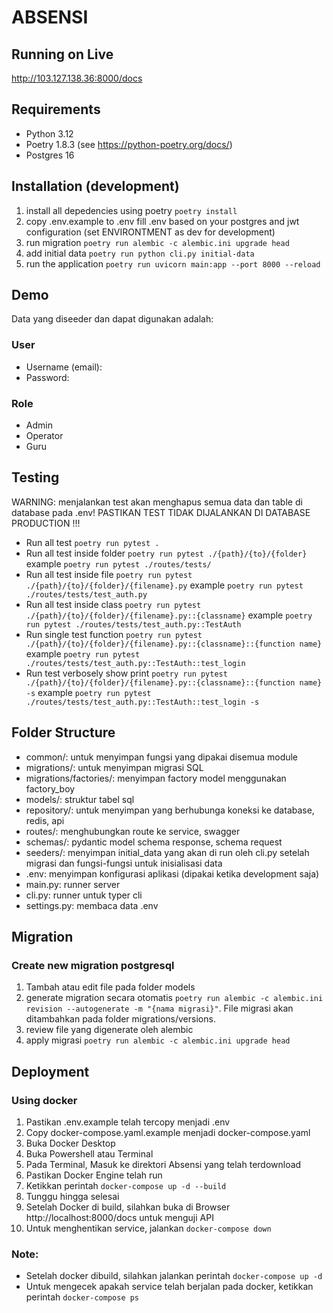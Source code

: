 # ABSENSI

## Running on Live
http://103.127.138.36:8000/docs

## Requirements
- Python 3.12
- Poetry 1.8.3 (see https://python-poetry.org/docs/)
- Postgres 16

## Installation (development)
1. install all depedencies using poetry `poetry install`
1. copy .env.example to .env fill .env based on your postgres and jwt configuration (set ENVIRONTMENT as dev for development)
1. run migration `poetry run alembic -c alembic.ini upgrade head`
1. add initial data `poetry run python cli.py initial-data`
1. run the application `poetry run uvicorn main:app --port 8000 --reload`

## Demo
Data yang diseeder dan dapat digunakan adalah:
### User
- Username (email): 
- Password: 
### Role
- Admin
- Operator
- Guru

## Testing
WARNING: menjalankan test akan menghapus semua data dan table di database pada .env! PASTIKAN TEST TIDAK DIJALANKAN DI DATABASE PRODUCTION !!!
- Run all test `poetry run pytest .`
- Run all test inside folder `poetry run pytest ./{path}/{to}/{folder}` example `poetry run pytest ./routes/tests/`
- Run all test inside file `poetry run pytest ./{path}/{to}/{folder}/{filename}.py` example `poetry run pytest ./routes/tests/test_auth.py`
- Run all test inside class `poetry run pytest ./{path}/{to}/{folder}/{filename}.py::{classname}` example `poetry run pytest ./routes/tests/test_auth.py::TestAuth`
- Run single test function `poetry run pytest ./{path}/{to}/{folder}/{filename}.py::{classname}::{function name}` example `poetry run pytest ./routes/tests/test_auth.py::TestAuth::test_login`
- Run test verbosely show print `poetry run pytest ./{path}/{to}/{folder}/{filename}.py::{classname}::{function name} -s` example `poetry run pytest ./routes/tests/test_auth.py::TestAuth::test_login -s`

## Folder Structure
- common/: untuk menyimpan fungsi yang dipakai disemua module
- migrations/: untuk menyimpan migrasi SQL
- migrations/factories/: menyimpan factory model menggunakan factory_boy
- models/: struktur tabel sql
- repository/: untuk menyimpan yang berhubunga koneksi ke database, redis, api
- routes/: menghubungkan route ke service, swagger
- schemas/: pydantic model schema response, schema request
- seeders/: menyimpan initial_data yang akan di run oleh cli.py setelah migrasi dan fungsi-fungsi untuk inisialisasi data
- .env: menyimpan konfigurasi aplikasi (dipakai ketika development saja)
- main.py: runner server
- cli.py: runner untuk typer cli
- settings.py: membaca data .env

## Migration
### Create new migration postgresql
1. Tambah atau edit file pada folder models
1. generate migration secara otomatis `poetry run alembic -c alembic.ini revision --autogenerate -m "{nama migrasi}"`. File migrasi akan ditambahkan pada folder migrations/versions.
1. review file yang digenerate oleh alembic
1. apply migrasi `poetry run alembic -c alembic.ini upgrade head`

## Deployment
### Using docker
1. Pastikan .env.example telah tercopy menjadi .env
1. Copy docker-compose.yaml.example menjadi docker-compose.yaml
1. Buka Docker Desktop
1. Buka Powershell atau Terminal
1. Pada Terminal, Masuk ke direktori Absensi yang telah terdownload
1. Pastikan Docker Engine telah run
1. Ketikkan perintah `docker-compose up -d --build`
1. Tunggu hingga selesai
1. Setelah Docker di build, silahkan buka di Browser http://localhost:8000/docs untuk menguji API
1. Untuk menghentikan service, jalankan `docker-compose down`
### Note:
- Setelah docker dibuild, silahkan jalankan perintah `docker-compose up -d`
- Untuk mengecek apakah service telah berjalan pada docker, ketikkan perintah `docker-compose ps`
